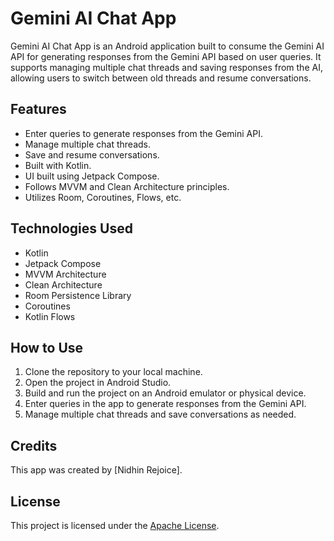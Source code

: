 # Gemini AI Chat App

Gemini AI Chat App is an Android application built to consume the Gemini AI API for generating responses from the Gemini API based on user queries. It supports managing multiple chat threads and saving responses from the AI, allowing users to switch between old threads and resume conversations.

## Features

- Enter queries to generate responses from the Gemini API.
- Manage multiple chat threads.
- Save and resume conversations.
- Built with Kotlin.
- UI built using Jetpack Compose.
- Follows MVVM and Clean Architecture principles.
- Utilizes Room, Coroutines, Flows, etc.

## Technologies Used

- Kotlin
- Jetpack Compose
- MVVM Architecture
- Clean Architecture
- Room Persistence Library
- Coroutines
- Kotlin Flows

## How to Use

1. Clone the repository to your local machine.
2. Open the project in Android Studio.
3. Build and run the project on an Android emulator or physical device.
4. Enter queries in the app to generate responses from the Gemini API.
5. Manage multiple chat threads and save conversations as needed.

## Credits

This app was created by [Nidhin Rejoice].

## License

This project is licensed under the [Apache License](2.0).